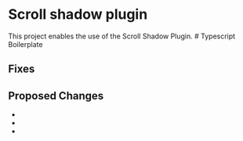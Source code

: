 # Scroll shadow plugin

This project enables the use of the Scroll Shadow Plugin. # Typescript Boilerplate


## Fixes #

## Proposed Changes

  -
  -
  -
